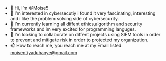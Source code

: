 - 👋 Hi, I’m @Moise5
- 👀 I’m interested in cybersecutiy i found it very fascinating, interesting and i like the problem solving side of cybersecurity.
- 🌱 I’m currently learning all diffent ethics,algorithm and security frameworks and im very excited for programming languges.
- 💞️ I’m looking to collaborate on diffent projects using SIEM tools in order to prevent and mitigate risk in order to protected my organization.
- 📫 How to reach me, you reach me at my Email listed: moisentiyaduhanye@gmail.com 

<!---
Moise5/Moise5 is a ✨ special ✨ repository because its `README.md` (this file) appears on your GitHub profile.
You can click the Preview link to take a look at your changes.
--->
